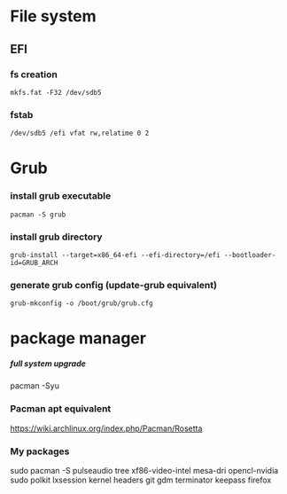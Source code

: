 # File system
## EFI
### fs creation
```
mkfs.fat -F32 /dev/sdb5
```

### fstab
```
/dev/sdb5 /efi vfat rw,relatime 0 2
```


# Grub

### install grub executable
```
pacman -S grub
```

### install grub directory
```
grub-install --target=x86_64-efi --efi-directory=/efi --bootloader-id=GRUB_ARCH
```

### generate grub config (update-grub equivalent)
```
grub-mkconfig -o /boot/grub/grub.cfg
```

# package manager
##### full system upgrade
pacman -Syu
### Pacman apt equivalent
https://wiki.archlinux.org/index.php/Pacman/Rosetta
### My packages
sudo pacman -S pulseaudio tree xf86-video-intel mesa-dri opencl-nvidia sudo polkit lxsession kernel headers git gdm terminator keepass firefox
